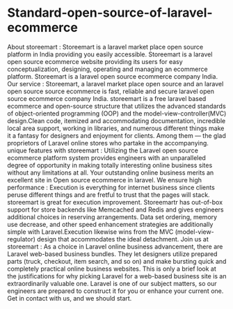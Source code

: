 # Standard-open-source-of-laravel-ecommerce
About storeemart : Storeemart is a laravel market place open source platform in India providing you easily accessible. Storeemart is a laravel open source ecommerce website providing its users for easy conceptualization, designing, operating and managing an ecommerce platform. Storeemart is a laravel open source ecommerce company India.  Our service : Storeemart, a laravel market place open source and an laravel open source source ecommerce is fast, reliable and secure laravel open source ecommerce company India. storeemart is a free laravel based ecommerce and open-source structure that utilizes the advanced standards of object-oriented programming (OOP) and the model-view-controller(MVC) design.Clean code, itemized and accommodating documentation, incredible local area support, working in libraries, and numerous different things make it a fantasy for designers and enjoyment for clients. Among them — the glad proprietors of Laravel online stores who partake in the accompanying. unique features with storeemart : Utilizing the Laravel open source ecommerce platform system provides engineers with an unparalleled degree of opportunity in making totally interesting online business sites without any limitations at all. Your outstanding online business merits an excellent site in Open source ecommerce in laravel. We ensure high performance :  Execution is everything for internet business since clients peruse different things and are fretful to trust that the pages will stack. storeemart is great for execution improvement. Storeemartr has out-of-box support for store backends like Memcached and Redis and gives engineers additional choices in reserving arrangements. Data set ordering, memory use decrease, and other speed enhancement strategies are additionally simple with Laravel.Execution likewise wins from the MVC (model-view-regulator) design that accommodates the ideal detachment. Join us at storeemart :  As a choice in Laravel online business advancement, there are Laravel web-based business bundles. They let designers utilize prepared parts (truck, checkout, item search, and so on) and make bursting quick and completely practical online business websites. This is only a brief look at the justifications for why picking Laravel for a web-based business site is an extraordinarily valuable one. Laravel is one of our subject matters, so our engineers are prepared to construct it for you or enhance your current one. Get in contact with us, and we should start.
